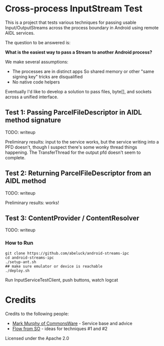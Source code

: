 # Cross-process InputStream Test

This is a project that tests various techniques for passing usable
Input/OutputStreams across the process boundary in Android using remote
AIDL services.

The question to be answered is:

   **What is the easiest way to pass a Stream to another Android process?**

We make several assumptions:

* The processes are in distinct apps
    So shared memory or other "same signing key" tricks are disqualified
* No native code helpers

Eventually I'd like to develop a solution to pass files, byte[], and sockets
across a unified interface.


## Test 1: Passing ParcelFileDescriptor in AIDL method signature

TODO: writeup

Preliminary results: input to the service works, but the service writing into a
PFD doesn't, though I suspect there's some wonky thread things happening. The
TransferThread for the output pfd doesn't seem to complete.

## Test 2: Returning ParcelFileDescriptor from an AIDL method

TODO: writeup

Preliminary results: works!

## Test 3:  ContentProvider / ContentResolver

TODO: writeup

### How to Run

```
git clone https://github.com/abeluck/android-streams-ipc
cd android-streams-ipc
./setup-ant.sh
## make sure emulator or device is reachable
./deploy.sh
```

Run InputServiceTestClient, push buttons, watch logcat

# Credits

Credits to the following people:

* [Mark Murphy of CommonsWare][mark] - Service base and advice
* [Flow from SO][flow] - ideas for techniques #1 and #2

Licensed under the Apache 2.0

[mark]: http://commonsware.com/Android/
[flow]: http://stackoverflow.com/questions/18212152/transfer-inputstream-to-another-service-across-process-boundaries-with-parcelf
